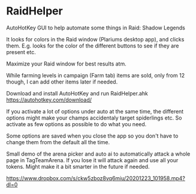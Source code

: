 # RaidHelper
AutoHotKey GUI to help automate some things in Raid: Shadow Legends

It looks for colors in the Raid window (Plariums desktop app), and clicks them. E.g. looks for the color of the different buttons to see if they are present etc.

Maximize your Raid window for best results atm.

While farming levels in campaign (Farm tab) items are sold, only from 12 though, I can add other items later if needed.

Download and install AutoHotKey and run RaidHelper.ahk
https://autohotkey.com/download/

If you activate a lot of options under auto at the same time, the different options might make your champs accidentaly target spiderlings etc. So activate as few options as possible to do what you need.

Some options are saved when you close the app so you don't have to change them from the default all the time.

Small demo of the arena picker and auto ai to automatically attack a whole page in TagTeamArena.
If you lose it will attack again and use all your tokens. Might make it a bit smarter in the future if needed.

https://www.dropbox.com/s/ckw5zboz8vq6miu/20201223_101958.mp4?dl=0
